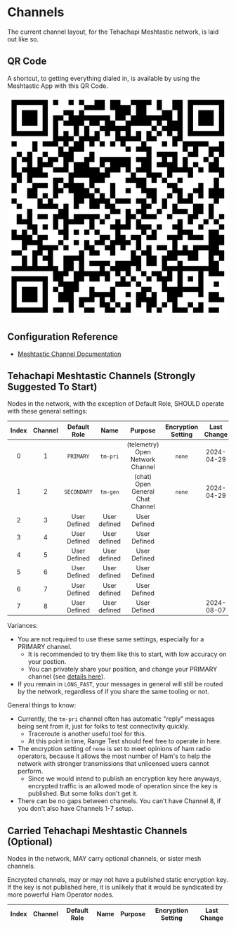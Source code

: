 # Channels

The current channel layout, for the Tehachapi Meshtastic network, is laid out like so.

## QR Code

A shortcut, to getting everything dialed in, is available by using the Meshtastic App with this QR Code.

![Map, as of May 2nd, 2024](./images/tehachapi-meshtastic-qrcode-20240817.png)

## Configuration Reference

- [Meshtastic Channel Documentation](https://meshtastic.org/docs/configuration/radio/channels/)

## Tehachapi Meshtastic Channels (Strongly Suggested To Start)

Nodes in the network, with the exception of Default Role, SHOULD operate with these general settings:

| Index | Channel | Default Role  |  Name        | Purpose                                    | Encryption Setting  | Last Change |
| :---: | :-----: | :-----------: | :----------: | :----------------------------------------: | :-----------------: | :---------: |
|   0   |    1    |  `PRIMARY`    | `tm-pri`     | (telemetry) Open Network Channel           | `none`              | 2024-04-29  |
|   1   |    2    |  `SECONDARY`  | `tm-gen`     | (chat) Open General Chat Channel           | `none`              | 2024-04-29  |
|   2   |    3    |  User Defined | User defined | User Defined                               |                     |             |
|   3   |    4    |  User Defined | User defined | User Defined                               |                     |             |
|   4   |    5    |  User Defined | User defined | User Defined                               |                     |             |
|   5   |    6    |  User Defined | User defined | User Defined                               |                     |             |
|   6   |    7    |  User Defined | User defined | User Defined                               |                     |             |
|   7   |    8    |  User Defined | User defined | User Defined                               |                     | 2024-08-07  |

Variances:

- You are not required to use these same settings, especially for a PRIMARY channel.
  - It is recommended to try them like this to start, with low accuracy on your postion.
  - You can privately share your position, and change your PRIMARY channel (see [details here](https://meshtastic.org/docs/configuration/tips/#not-sharing-your-location)).
- If you remain in `LONG_FAST`, your messages in general will still be routed by the network,
  regardless of if you share the same tooling or not. 

General things to know:

- Currently, the `tm-pri` channel often has automatic "reply" messages being
  sent from it, just for folks to test connectivity quickly.
  - Traceroute is another useful tool for this.
  - At this point in time, Range Test should feel free to operate in here.
- The encryption setting of `none` is set to meet opinions of ham radio
  operators, because it allows the most number of Ham's to help the network
  with stronger transmissions that unlicensed users cannot perform.
  - Since we would intend to publish an encryption key here anyways, encrypted
    traffic is an allowed mode of operation since the key is published. But
    some folks don't get it.
- There can be no gaps between channels. You can't have Channel 8, if you don't
  also have Channels 1-7 setup.

## Carried Tehachapi Meshtastic Channels (Optional)

Nodes in the network, MAY carry optional channels, or sister mesh channels.

Encrypted channels, may or may not have a published static encryption key. If
the key is not published here, it is unlikely that it would be syndicated by
more powerful Ham Operator nodes.

| Index | Channel | Default Role  |  Name        | Purpose                                    | Encryption Setting  | Last Change |
| :---: | :-----: | :-----------: | :----------: | :----------------------------------------: | :-----------------: | :---------: |
